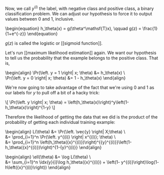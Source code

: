
Now, we call $y^{(i)}$ the label, with negative class and positive class, a binary classification problem. We can adjust our hypothesis to force it to output values between 0 and 1, inclusive.

\begin{equation}
h_\theta(x) = g(\theta^\mathsf{T}x), \qquad g(z) = \frac{1}{1+e^{-z}}
\end{equation}

$g(z)$ is called the logistic or [[sigmoid function]].

Let's run [[maximum likelihood estimation]] again. We want our hypothesis to tell us the probability that the example belongs to the positive class. That is,

\begin{align}
\Pr(\left. y = 1 \right| x; \theta) &= h_\theta(x) \\\
\Pr(\left. y = 0 \right| x; \theta) &= 1 - h_\theta(x)
\end{align}

We're now going to take advantage of the fact that we're using 0 and 1 as our labels for $y$ to pull off a bit of a hacky trick:

\\[
\Pr(\left. y \right| x; \theta) = \left(h_\theta(x)\right)^y\left(1-h_\theta(x)\right)^{1-y}
\\]

Therefore the likelihood of getting the data that we did is the product of the probability of getting each individual training example:



\begin{align}
L(\theta) &= \Pr(\left. \vec{y} \right| X;\theta) \\\
&= \prod_{i=1}^n \Pr(\left. y^{(i)} \right| x^{(i)}; \theta) \\\
&= \prod_{i=1}^n \left(h_\theta({x}^{(i)})\right)^{{y}^{(i)}}\left(1-h_\theta({x}^{(i)})\right)^{1-{y}^{(i)}}
\end{align}

\begin{align}
\ell(\theta) &= \log L(\theta) \\\
&= \sum_{i=1}^n \idx{y}{i}\log h_\theta({x}^{(i)}) + \left(1- y^{(i)}\right)\log(1- h\left({x}^{(i)}\right)) 
\end{align}
